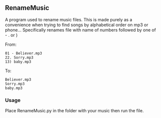 ## RenameMusic

A program used to rename music files. 
This is made purely as a convenience when trying to find songs by alphabetical order on mp3 or phone...
Specifically renames file with name of numbers followed by one of - . or )

From:

```
01 - Believer.mp3
22. Sorry.mp3
13) baby.mp3
```

To:

```
Believer.mp3
Sorry.mp3
baby.mp3
```
### Usage

Place RenameMusic.py in the folder with your music then run the file.

